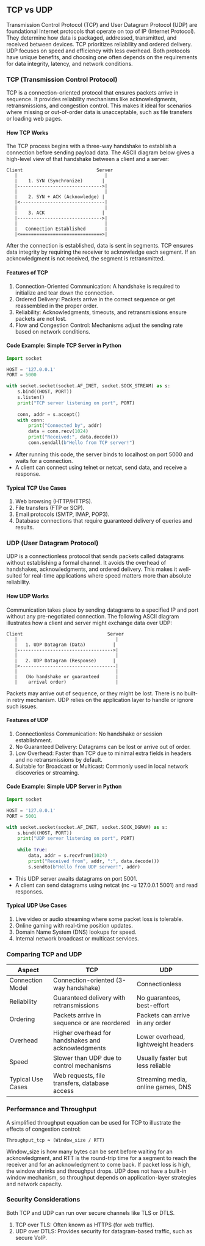 ## TCP vs UDP  
Transmission Control Protocol (TCP) and User Datagram Protocol (UDP) are foundational Internet protocols that operate on top of IP (Internet Protocol). They determine how data is packaged, addressed, transmitted, and received between devices. TCP prioritizes reliability and ordered delivery. UDP focuses on speed and efficiency with less overhead. Both protocols have unique benefits, and choosing one often depends on the requirements for data integrity, latency, and network conditions.

### TCP (Transmission Control Protocol)  
TCP is a connection-oriented protocol that ensures packets arrive in sequence. It provides reliability mechanisms like acknowledgments, retransmissions, and congestion control. This makes it ideal for scenarios where missing or out-of-order data is unacceptable, such as file transfers or loading web pages.

#### How TCP Works  
The TCP process begins with a three-way handshake to establish a connection before sending payload data. The ASCII diagram below gives a high-level view of that handshake between a client and a server:

```
Client                           Server
   |                                |
   |    1. SYN (Synchronize)       |
   |------------------------------->|
   |                                |
   |    2. SYN + ACK (Acknowledge) |
   |<-------------------------------|
   |                                |
   |    3. ACK                     |
   |------------------------------->|
   |                                |
   |   Connection Established       |
   |<==============================>|
```

After the connection is established, data is sent in segments. TCP ensures data integrity by requiring the receiver to acknowledge each segment. If an acknowledgment is not received, the segment is retransmitted.

#### Features of TCP  
1) Connection-Oriented Communication: A handshake is required to initialize and tear down the connection.  
2) Ordered Delivery: Packets arrive in the correct sequence or get reassembled in the proper order.  
3) Reliability: Acknowledgments, timeouts, and retransmissions ensure packets are not lost.  
4) Flow and Congestion Control: Mechanisms adjust the sending rate based on network conditions.

#### Code Example: Simple TCP Server in Python  
```python
import socket

HOST = '127.0.0.1'
PORT = 5000

with socket.socket(socket.AF_INET, socket.SOCK_STREAM) as s:
    s.bind((HOST, PORT))
    s.listen()
    print("TCP server listening on port", PORT)
    
    conn, addr = s.accept()
    with conn:
        print("Connected by", addr)
        data = conn.recv(1024)
        print("Received:", data.decode())
        conn.sendall(b"Hello from TCP server!")
```

- After running this code, the server binds to localhost on port 5000 and waits for a connection.
- A client can connect using telnet or netcat, send data, and receive a response.

#### Typical TCP Use Cases  
1) Web browsing (HTTP/HTTPS).  
2) File transfers (FTP or SCP).  
3) Email protocols (SMTP, IMAP, POP3).  
4) Database connections that require guaranteed delivery of queries and results.

### UDP (User Datagram Protocol)  
UDP is a connectionless protocol that sends packets called datagrams without establishing a formal channel. It avoids the overhead of handshakes, acknowledgments, and ordered delivery. This makes it well-suited for real-time applications where speed matters more than absolute reliability.

#### How UDP Works  
Communication takes place by sending datagrams to a specified IP and port without any pre-negotiated connection. The following ASCII diagram illustrates how a client and server might exchange data over UDP:

```
Client                               Server
   |                                    |
   |   1. UDP Datagram (Data)          |
   |----------------------------------->|
   |                                    |
   |   2. UDP Datagram (Response)      |
   |<-----------------------------------|
   |                                    |
   |   (No handshake or guaranteed      |
   |    arrival order)                  |
```

Packets may arrive out of sequence, or they might be lost. There is no built-in retry mechanism. UDP relies on the application layer to handle or ignore such issues.

#### Features of UDP  
1) Connectionless Communication: No handshake or session establishment.  
2) No Guaranteed Delivery: Datagrams can be lost or arrive out of order.  
3) Low Overhead: Faster than TCP due to minimal extra fields in headers and no retransmissions by default.  
4) Suitable for Broadcast or Multicast: Commonly used in local network discoveries or streaming.

#### Code Example: Simple UDP Server in Python  
```python
import socket

HOST = '127.0.0.1'
PORT = 5001

with socket.socket(socket.AF_INET, socket.SOCK_DGRAM) as s:
    s.bind((HOST, PORT))
    print("UDP server listening on port", PORT)
    
    while True:
        data, addr = s.recvfrom(1024)
        print("Received from", addr, ":", data.decode())
        s.sendto(b"Hello from UDP server!", addr)
```

- This UDP server awaits datagrams on port 5001.
- A client can send datagrams using netcat (nc -u 127.0.0.1 5001) and read responses.

#### Typical UDP Use Cases  
1) Live video or audio streaming where some packet loss is tolerable.  
2) Online gaming with real-time position updates.  
3) Domain Name System (DNS) lookups for speed.  
4) Internal network broadcast or multicast services.

### Comparing TCP and UDP  

| Aspect              | TCP                                               | UDP                               |
|---------------------|---------------------------------------------------|------------------------------------|
| Connection Model    | Connection-oriented (3-way handshake)             | Connectionless                     |
| Reliability         | Guaranteed delivery with retransmissions          | No guarantees, best-effort         |
| Ordering            | Packets arrive in sequence or are reordered       | Packets can arrive in any order    |
| Overhead            | Higher overhead for handshakes and acknowledgments| Lower overhead, lightweight headers|
| Speed               | Slower than UDP due to control mechanisms         | Usually faster but less reliable   |
| Typical Use Cases   | Web requests, file transfers, database access     | Streaming media, online games, DNS |

### Performance and Throughput  
A simplified throughput equation can be used for TCP to illustrate the effects of congestion control:

```
Throughput_tcp ≈ (Window_size / RTT)
```

Window_size is how many bytes can be sent before waiting for an acknowledgment, and RTT is the round-trip time for a segment to reach the receiver and for an acknowledgment to come back. If packet loss is high, the window shrinks and throughput drops. UDP does not have a built-in window mechanism, so throughput depends on application-layer strategies and network capacity.

### Security Considerations  
Both TCP and UDP can run over secure channels like TLS or DTLS.  
1) TCP over TLS: Often known as HTTPS (for web traffic).  
2) UDP over DTLS: Provides security for datagram-based traffic, such as secure VoIP.  

